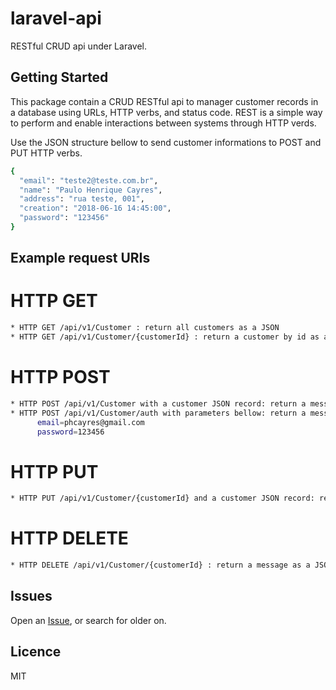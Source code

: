 # laravel-api
RESTful CRUD api under Laravel.

## Getting Started
This package contain a CRUD RESTful api to manager customer records in a database using URLs, HTTP verbs, and status code. REST is a simple way to perform and enable interactions between systems through HTTP verds. 

Use the JSON structure bellow to send customer informations to POST and PUT HTTP verbs.
```sh
{
  "email": "teste2@teste.com.br",
  "name": "Paulo Henrique Cayres",
  "address": "rua teste, 001",
  "creation": "2018-06-16 14:45:00",
  "password": "123456"
}
```
## Example request URIs
# HTTP GET
```sh
* HTTP GET /api/v1/Customer : return all customers as a JSON
* HTTP GET /api/v1/Customer/{customerId} : return a customer by id as a JSON
```
# HTTP POST
```sh
* HTTP POST /api/v1/Customer with a customer JSON record: return a message as a JSON
* HTTP POST /api/v1/Customer/auth with parameters bellow: return a message as a JSON
      email=phcayres@gmail.com
      password=123456
```
# HTTP PUT
```sh
* HTTP PUT /api/v1/Customer/{customerId} and a customer JSON record: return a message as a JSON
```
# HTTP DELETE
```sh
* HTTP DELETE /api/v1/Customer/{customerId} : return a message as a JSON
```
## Issues
Open an [Issue](https://github.com/phcayres/laravel-api/issues), or search for older on.

## Licence
MIT
